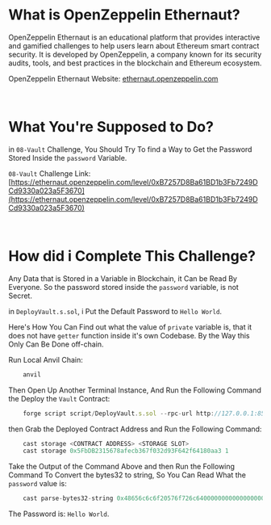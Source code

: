 # What is OpenZeppelin Ethernaut?

OpenZeppelin Ethernaut is an educational platform that provides interactive and gamified challenges to help users learn about Ethereum smart contract security. It is developed by OpenZeppelin, a company known for its security audits, tools, and best practices in the blockchain and Ethereum ecosystem.

OpenZeppelin Ethernaut Website: [ethernaut.openzeppelin.com](ethernaut.openzeppelin.com)

<br>

# What You're Supposed to Do?

in `08-Vault` Challenge, You Should Try To find a Way to Get the Password Stored Inside the `password` Variable.

`08-Vault` Challenge Link: [https://ethernaut.openzeppelin.com/level/0xB7257D8Ba61BD1b3Fb7249DCd9330a023a5F3670](https://ethernaut.openzeppelin.com/level/0xB7257D8Ba61BD1b3Fb7249DCd9330a023a5F3670)

<br>

# How did i Complete This Challenge?

Any Data that is Stored in a Variable in Blockchain, it Can be Read By Everyone. So the password stored inside the `password` variable, is not Secret.

in `DeployVault.s.sol`, i Put the Default Password to `Hello World`.

Here's How You Can Find out what the value of `private` variable is, that it does not have `getter` function inside it's own Codebase. By the Way this Only Can Be Done off-chain.

Run Local Anvil Chain:

```javascript
    anvil
```

Then Open Up Another Terminal Instance, And Run the Following Command the Deploy the `Vault` Contract:

```javascript
    forge script script/DeployVault.s.sol --rpc-url http://127.0.0.1:8545  --private-key 0xac0974bec39a17e36ba4a6b4d238ff944bacb478cbed5efcae784d7bf4f2ff80 --broadcast
```

then Grab the Deployed Contract Address and Run the Following Command:

```javascript
    cast storage <CONTRACT ADDRESS> <STORAGE SLOT>
    cast storage 0x5FbDB2315678afecb367f032d93F642f64180aa3 1
```

Take the Output of the Command Above and then Run the Following Command To Convert the bytes32 to string, So You Can Read What the `password` value is:

```javascript
    cast parse-bytes32-string 0x48656c6c6f20576f726c64000000000000000000000000000000000000000000
```

The Password is: `Hello World`.